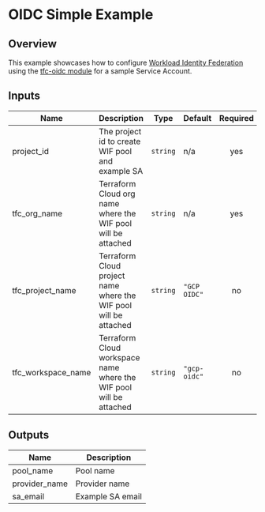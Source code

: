 # OIDC Simple Example

## Overview

This example showcases how to configure [Workload Identity Federation](https://cloud.google.com/iam/docs/workload-identity-federation) using the [tfc-oidc module](../../modules/tfc-oidc/README.md) for a sample Service Account.

<!-- BEGINNING OF PRE-COMMIT-TERRAFORM DOCS HOOK -->
## Inputs

| Name | Description | Type | Default | Required |
|------|-------------|------|---------|:--------:|
| project\_id | The project id to create WIF pool and example SA | `string` | n/a | yes |
| tfc\_org\_name | Terraform Cloud org name where the WIF pool will be attached | `string` | n/a | yes |
| tfc\_project\_name | Terraform Cloud project name where the WIF pool will be attached | `string` | `"GCP OIDC"` | no |
| tfc\_workspace\_name | Terraform Cloud workspace name where the WIF pool will be attached | `string` | `"gcp-oidc"` | no |

## Outputs

| Name | Description |
|------|-------------|
| pool\_name | Pool name |
| provider\_name | Provider name |
| sa\_email | Example SA email |

 <!-- END OF PRE-COMMIT-TERRAFORM DOCS HOOK -->
